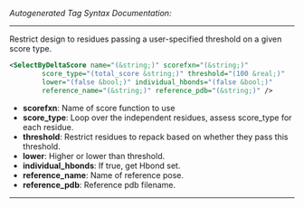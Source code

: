 <!-- THIS IS AN AUTOGENERATED FILE: Don't edit it directly, instead change the schema definition in the code itself. -->

_Autogenerated Tag Syntax Documentation:_

---
Restrict design to residues passing a user-specified threshold on a given score type.

```xml
<SelectByDeltaScore name="(&string;)" scorefxn="(&string;)"
        score_type="(total_score &string;)" threshold="(100 &real;)"
        lower="(false &bool;)" individual_hbonds="(false &bool;)"
        reference_name="(&string;)" reference_pdb="(&string;)" />
```

-   **scorefxn**: Name of score function to use
-   **score_type**: Loop over the independent residues, assess score_type for each residue.
-   **threshold**: Restrict residues to repack based on whether they pass this threshold.
-   **lower**: Higher or lower than threshold.
-   **individual_hbonds**: If true, get Hbond set.
-   **reference_name**: Name of reference pose.
-   **reference_pdb**: Reference pdb filename.

---
